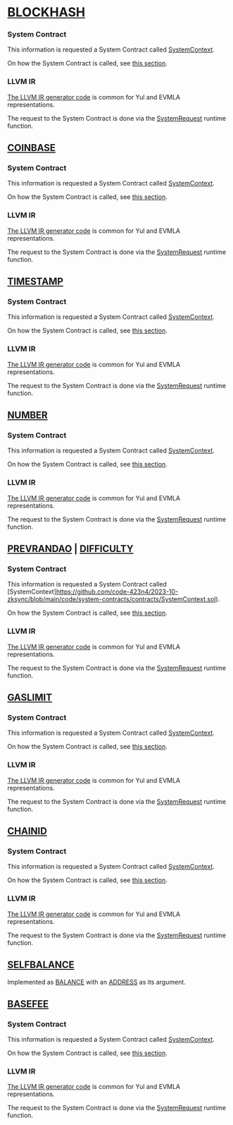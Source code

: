 # [BLOCKHASH](https://www.evm.codes/#40?fork=shanghai)

### System Contract

This information is requested a System Contract called
[SystemContext](https://github.com/code-423n4/2023-10-zksync/blob/main/code/system-contracts/contracts/SystemContext.sol).

On how the System Contract is called, see
[this section](https://github.com/code-423n4/2023-10-zksync/blob/main/docs/VM%20Section/How%20compiler%20works/system_contracts.md#environmental-data-storage).

### LLVM IR

[The LLVM IR generator code](https://github.com/matter-labs/era-compiler-llvm-context/blob/main/src/eravm/evm/context.rs#L47)
is common for Yul and EVMLA representations.

The request to the System Contract is done via the
[SystemRequest](https://github.com/matter-labs/era-compiler-llvm-context/blob/main/src/eravm/context/function/runtime/system_request.rs)
runtime function.

## [COINBASE](https://www.evm.codes/#41?fork=shanghai)

### System Contract

This information is requested a System Contract called
[SystemContext](.https://github.com/code-423n4/2023-10-zksync/blob/main/code/system-contracts/contracts/SystemContext.sol).

On how the System Contract is called, see
[this section](https://github.com/code-423n4/2023-10-zksync/blob/main/docs/VM%20Section/How%20compiler%20works/system_contracts.md#environmental-data-storage).

### LLVM IR

[The LLVM IR generator code](https://github.com/matter-labs/era-compiler-llvm-context/blob/main/src/eravm/evm/context.rs#L150)
is common for Yul and EVMLA representations.

The request to the System Contract is done via the
[SystemRequest](https://github.com/matter-labs/era-compiler-llvm-context/blob/main/src/eravm/context/function/runtime/system_request.rs)
runtime function.

## [TIMESTAMP](https://www.evm.codes/#42?fork=shanghai)

### System Contract

This information is requested a System Contract called
[SystemContext](https://github.com/code-423n4/2023-10-zksync/blob/main/code/system-contracts/contracts/SystemContext.sol).

On how the System Contract is called, see
[this section](https://github.com/code-423n4/2023-10-zksync/blob/main/docs/VM%20Section/How%20compiler%20works/system_contracts.md#environmental-data-storage).

### LLVM IR

[The LLVM IR generator code](https://github.com/matter-labs/era-compiler-llvm-context/blob/main/src/eravm/evm/context.rs#L98)
is common for Yul and EVMLA representations.

The request to the System Contract is done via the
[SystemRequest](https://github.com/matter-labs/era-compiler-llvm-context/blob/main/src/eravm/context/function/runtime/system_request.rs)
runtime function.

## [NUMBER](https://www.evm.codes/#43?fork=shanghai)

### System Contract

This information is requested a System Contract called
[SystemContext](https://github.com/code-423n4/2023-10-zksync/blob/main/code/system-contracts/contracts/SystemContext.sol).

On how the System Contract is called, see
[this section](https://github.com/code-423n4/2023-10-zksync/blob/main/docs/VM%20Section/How%20compiler%20works/system_contracts.md#environmental-data-storage).

### LLVM IR

[The LLVM IR generator code](https://github.com/matter-labs/era-compiler-llvm-context/blob/main/src/eravm/evm/context.rs#L81)
is common for Yul and EVMLA representations.

The request to the System Contract is done via the
[SystemRequest](https://github.com/matter-labs/era-compiler-llvm-context/blob/main/src/eravm/context/function/runtime/system_request.rs)
runtime function.

## [PREVRANDAO](https://www.evm.codes/#44?fork=shanghai) | [DIFFICULTY](https://www.evm.codes/#44?fork=grayGlacier)

### System Contract

This information is requested a System Contract called
[SystemContext]<https://github.com/code-423n4/2023-10-zksync/blob/main/code/system-contracts/contracts/SystemContext.sol>).

On how the System Contract is called, see
[this section](https://github.com/code-423n4/2023-10-zksync/blob/main/docs/VM%20Section/How%20compiler%20works/system_contracts.md#environmental-data-storage).

### LLVM IR

[The LLVM IR generator code](https://github.com/matter-labs/era-compiler-llvm-context/blob/main/src/eravm/evm/context.rs#L133)
is common for Yul and EVMLA representations.

The request to the System Contract is done via the
[SystemRequest](https://github.com/matter-labs/era-compiler-llvm-context/blob/main/src/eravm/context/function/runtime/system_request.rs)
runtime function.

## [GASLIMIT](https://www.evm.codes/#45?fork=shanghai)

### System Contract

This information is requested a System Contract called
[SystemContext](https://github.com/code-423n4/2023-10-zksync/blob/main/code/system-contracts/contracts/SystemContext.sol).

On how the System Contract is called, see
[this section](https://github.com/code-423n4/2023-10-zksync/blob/main/docs/VM%20Section/How%20compiler%20works/system_contracts.md#environmental-data-storage).

### LLVM IR

[The LLVM IR generator code](https://github.com/matter-labs/era-compiler-llvm-context/blob/main/src/eravm/evm/context.rs#L13)
is common for Yul and EVMLA representations.

The request to the System Contract is done via the
[SystemRequest](https://github.com/matter-labs/era-compiler-llvm-context/blob/main/src/eravm/context/function/runtime/system_request.rs)
runtime function.

## [CHAINID](https://www.evm.codes/#46?fork=shanghai)

### System Contract

This information is requested a System Contract called
[SystemContext](https://github.com/code-423n4/2023-10-zksync/blob/main/code/system-contracts/contracts/SystemContext.sol).

On how the System Contract is called, see
[this section](https://github.com/code-423n4/2023-10-zksync/blob/main/docs/VM%20Section/How%20compiler%20works/system_contracts.md#environmental-data-storage).

### LLVM IR

[The LLVM IR generator code](https://github.com/matter-labs/era-compiler-llvm-context/blob/main/src/eravm/evm/context.rs#L64)
is common for Yul and EVMLA representations.

The request to the System Contract is done via the
[SystemRequest](https://github.com/matter-labs/era-compiler-llvm-context/blob/main/src/eravm/context/function/runtime/system_request.rs)
runtime function.

## [SELFBALANCE](https://www.evm.codes/#47?fork=shanghai)

Implemented as
[BALANCE](https://github.com/code-423n4/2023-10-zksync/blob/main/docs/VM%20Section/How%20compiler%20works/instructions/evm/environment.md#balance)
with an
[ADDRESS](https://github.com/code-423n4/2023-10-zksync/blob/main/docs/VM%20Section/How%20compiler%20works/instructions/evm/environment.md#address)
as its argument.

## [BASEFEE](https://www.evm.codes/#48?fork=shanghai)

### System Contract

This information is requested a System Contract called
[SystemContext](https://github.com/code-423n4/2023-10-zksync/blob/main/code/system-contracts/contracts/SystemContext.sol).

On how the System Contract is called, see
[this section](https://github.com/code-423n4/2023-10-zksync/blob/main/docs/VM%20Section/How%20compiler%20works/system_contracts.md#environmental-data-storage).

### LLVM IR

[The LLVM IR generator code](https://github.com/matter-labs/era-compiler-llvm-context/blob/main/src/eravm/evm/context.rs#L167)
is common for Yul and EVMLA representations.

The request to the System Contract is done via the
[SystemRequest](https://github.com/matter-labs/era-compiler-llvm-context/blob/main/src/eravm/context/function/runtime/system_request.rs)
runtime function.
